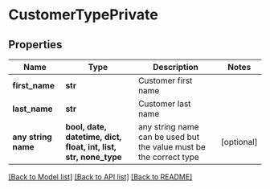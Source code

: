 # CustomerTypePrivate


## Properties
Name | Type | Description | Notes
------------ | ------------- | ------------- | -------------
**first_name** | **str** | Customer first name | 
**last_name** | **str** | Customer last name | 
**any string name** | **bool, date, datetime, dict, float, int, list, str, none_type** | any string name can be used but the value must be the correct type | [optional]

[[Back to Model list]](../README.md#documentation-for-models) [[Back to API list]](../README.md#documentation-for-api-endpoints) [[Back to README]](../README.md)


